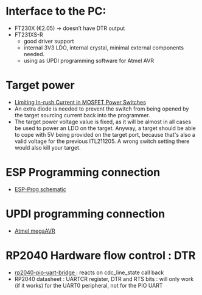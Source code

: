 # Interface to the PC:
* FT230X (€2.05) → doesn’t have DTR output
* FT231XS-R
  * good driver support
  * internal 3V3 LDO, internal crystal, minimal external components needed.
  * using as UPDI programming software for Atmel AVR

# Target power
* [Limiting In-rush Current in MOSFET Power Switches](http://www.mosaic-industries.com/embedded-systems/microcontroller-projects/electronic-circuits/push-button-switch-turn-on/inrush-current-limited-mosfet)
* An extra diode is needed to prevent the switch from being opened by the target sourcing current back into the programmer.
* The target power voltage value is fixed, as it will be almost in all cases be used to power an LDO on the target.  Anyway, a target should be able to cope with 5V being provided on the target port, because that's also a valid voltage for the previous ITL211205.  A wrong switch setting there would also kill your target.

# ESP Programming connection
* [ESP-Prog schematic](https://docs.espressif.com/projects/espressif-esp-dev-kits/en/latest/_static/esp-prog/schematics/SCH_ESP32-PROG_V2.1_20190709.pdf)

# UPDI programming connection
* [Atmel megaAVR](https://docs.platformio.org/en/stable/platforms/atmelmegaavr.html)

# RP2040 Hardware flow control : DTR
* [rp2040-pio-uart-bridge ](https://github.com/GrechTech/rp2040-pio-uart-bridge/tree/main) : reacts on cdc_line_state call back
* RP2040 datasheet : UARTCR register, DTR and RTS bits : will only work (if it works) for the UART0 peripheral, not for the PIO UART